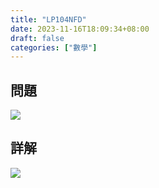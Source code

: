 ```yaml
---
title: "LP104NFD"
date: 2023-11-16T18:09:34+08:00
draft: false
categories: ["數學"]
---
```

<!--more-->

## 問題
<img src="/posts/solution/LP104NFD-q.png">

## 詳解
<img src="/posts/solution/LP104NFD-sol.png">

